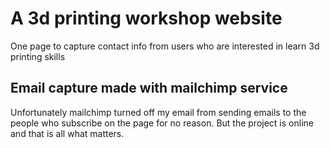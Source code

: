# A 3d printing workshop website
One page to capture contact info from users who are interested in learn 3d printing skills

## Email capture made with mailchimp service
Unfortunately mailchimp turned off my email from sending emails to the people who subscribe on the page for no reason. But the project is online and that is all what matters.
